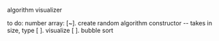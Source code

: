 algorithm visualizer

to do:
number array:
[~]. create random algorithm constructor -- takes in size, type
[ ]. visualize
[ ]. bubble sort